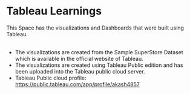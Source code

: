 # Tableau Learnings
This Space has the visualizations and Dashboards that were built using Tableau. 
<br></br>
* The visualizations are created from the Sample SuperStore Dataset which is available in the official website of Tableau.
* The visualizations are created using Tableau Public edition and has been uploaded into the Tableau public cloud server.
* Tableau Public cloud profile: https://public.tableau.com/app/profile/akash4857
